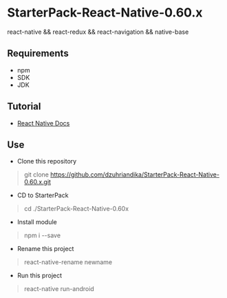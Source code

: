 # StarterPack-React-Native-0.60.x

react-native && react-redux && react-navigation && native-base

## Requirements
- npm
- SDK
- JDK

## Tutorial
- [React Native Docs](https://facebook.github.io/react-native/docs/)

## Use

- Clone this repository
> git clone https://github.com/dzuhriandika/StarterPack-React-Native-0.60.x.git
- CD to StarterPack
> cd ./StarterPack-React-Native-0.60x
- Install module
> npm i --save
- Rename this project
> react-native-rename newname
- Run this project
> react-native run-android
